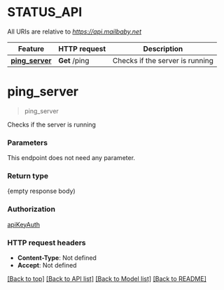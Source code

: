 # STATUS_API

All URIs are relative to *https://api.mailbaby.net*

Feature | HTTP request | Description
------------- | ------------- | -------------
[**ping_server**](STATUS_API.md#ping_server) | **Get** /ping | Checks if the server is running


# **ping_server**
> ping_server 


Checks if the server is running


### Parameters
This endpoint does not need any parameter.

### Return type

{empty response body)

### Authorization

[apiKeyAuth](../README.md#apiKeyAuth)

### HTTP request headers

 - **Content-Type**: Not defined
 - **Accept**: Not defined

[[Back to top]](#) [[Back to API list]](../README.md#documentation-for-api-endpoints) [[Back to Model list]](../README.md#documentation-for-models) [[Back to README]](../README.md)

